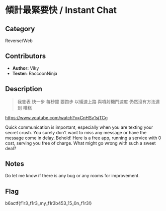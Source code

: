 # 傾計最緊要快 / Instant Chat

## Category

Reverse/Web

## Contributors

-   **Author:** Viky
-   **Tester:** RaccoonNinja

## Description

> 我隻表 快一步 每秒鐘 要跑步 
> 以蟻速上路 與噴射機鬥速度 
> 仍然沒有方法達到 糟糕

https://www.youtube.com/watch?v=CnHSv1sjTCg

Quick communication is important, especially when you are texting your secret crush. You surely don't want to miss any message or have the message come in delay. Behold! Here is a free app, running a service with 0 cost, serving you free of charge. What might go wrong with such a sweet deal?

## Notes
Do let me know if there is any bug or any rooms for improvement.

## Flag

b6actf{f1r3_f1r3_my_f1r3b453_15_0n_f1r3!}
